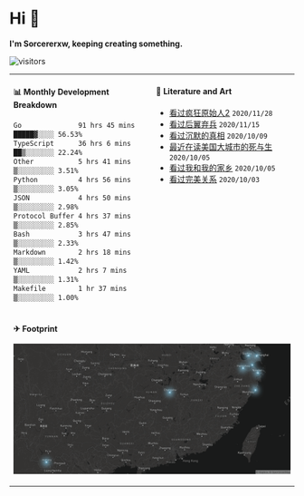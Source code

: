 # Hi 👋

**I'm Sorcererxw, keeping creating something.**

![visitors](https://visitor-badge.glitch.me/badge?page_id=sorcererxw.sorcererx)

<table width="800px">
<tr>
<td valign="top" width="50%">

#### 📊 Monthly Development Breakdown

<!--START_SECTION:waka-->
```text
Go              91 hrs 45 mins █████▓░░░░ 56.53%
TypeScript      36 hrs 6 mins  ██▒░░░░░░░ 22.24%
Other           5 hrs 41 mins  ▒░░░░░░░░░ 3.51%
Python          4 hrs 56 mins  ▒░░░░░░░░░ 3.05%
JSON            4 hrs 50 mins  ▒░░░░░░░░░ 2.98%
Protocol Buffer 4 hrs 37 mins  ▒░░░░░░░░░ 2.85%
Bash            3 hrs 47 mins  ▒░░░░░░░░░ 2.33%
Markdown        2 hrs 18 mins  ▒░░░░░░░░░ 1.42%
YAML            2 hrs 7 mins   ▒░░░░░░░░░ 1.31%
Makefile        1 hr 37 mins   ▒░░░░░░░░░ 1.00%
```
<!--END_SECTION:waka-->

<td valign="top" width="50%">

#### 💃 Literature and Art

<!--START_SECTION:douban-->
* [看过疯狂原始人2](http://movie.douban.com/subject/24298954/) <code>2020/11/28</code>
* [看过后翼弃兵](http://movie.douban.com/subject/32579283/) <code>2020/11/15</code>
* [看过沉默的真相](http://movie.douban.com/subject/33447642/) <code>2020/10/09</code>
* [最近在读美国大城市的死与生](https://book.douban.com/subject/34907883/) <code>2020/10/05</code>
* [看过我和我的家乡](http://movie.douban.com/subject/35051512/) <code>2020/10/05</code>
* [看过完美关系](http://movie.douban.com/subject/30221758/) <code>2020/10/03</code>

<!--END_SECTION:douban-->

</td>
</tr>
<tr>
<td colspan="2">

#### ✈ Footprint

![footprint](./footprint.png)

</td>
</tr>
</table>


